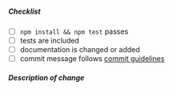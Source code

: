 <!--
Thank you for your pull request. Please review the below requirements.

Contributor guide: https://github.com/nodejs/node/blob/master/CONTRIBUTING.md
-->

##### Checklist
<!-- Remove items that do not apply. For completed items, change [ ] to [x]. -->

- [ ] `npm install && npm test` passes
- [ ] tests are included <!-- Bug fixes and new features should include tests -->
- [ ] documentation is changed or added
- [ ] commit message follows [commit guidelines](https://github.com/googleapis/release-please#how-should-i-write-my-commits)

##### Description of change
<!-- Provide a description of the change -->
